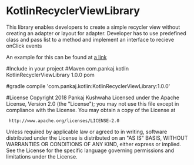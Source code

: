 # KotlinRecyclerViewLibrary
This library enables developers to create a simple recycler view without creating an adapter or layout for adapter.
Developer has to use predefined class and pass list to a method and implement an interface to recieve onClick events

An example for this can be found at [a link](https://github.com/pankaj4288/KotlinRecyclerViewExample)

#Include in your project
#Maven
<dependency>
  <groupId>com.pankaj.kotlin</groupId>
  <artifactId>KotlinRecyclerViewLibrary</artifactId>
  <version>1.0.0</version>
  <type>pom</type>
</dependency>

#gradle
compile 'com.pankaj.kotlin:KotlinRecyclerViewLibrary:1.0.0'

#License
Copyright 2018 Pankaj Kushwaha
Licensed under the Apache License, Version 2.0 (the "License");
you may not use this file except in compliance with the License.
You may obtain a copy of the License at

     http://www.apache.org/licenses/LICENSE-2.0

Unless required by applicable law or agreed to in writing, software
distributed under the License is distributed on an "AS IS" BASIS,
WITHOUT WARRANTIES OR CONDITIONS OF ANY KIND, either express or implied.
See the License for the specific language governing permissions and
limitations under the License.
